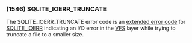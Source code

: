 ### (1546\) SQLITE\_IOERR\_TRUNCATE



 The SQLITE\_IOERR\_TRUNCATE error code is an [extended error code](rescode.html#pve)
 for [SQLITE\_IOERR](rescode.html#ioerr) indicating an I/O error in the [VFS](vfs.html) layer
 while trying to truncate a file to a smaller size.




